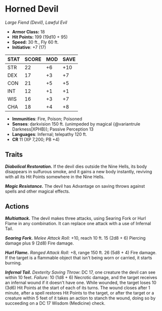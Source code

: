 # Horned Devil

*Large Fiend (Devil), Lawful Evil*

- **Armor Class:** 18
- **Hit Points:** 199 (19d10 + 95)
- **Speed:** 30 ft., Fly 60 ft.
- **Initiative**: +7 (17)

|STAT|SCORE|MOD|SAVE|
| --- | --- | --- | ---- |
| STR | 22 | +6 | +10 |
| DEX | 17 | +3 | +7 |
| CON | 21 | +5 | +5 |
| INT | 12 | +1 | +1 |
| WIS | 16 | +3 | +7 |
| CHA | 18 | +4 | +8 |

- **Immunities**: Fire, Poison; Poisoned
- **Senses**: darkvision 150 ft. (unimpeded by magical {@variantrule Darkness|XPHB}); Passive Perception 13
- **Languages**: Infernal; telepathy 120 ft.
- **CR** 11 (XP 7,200; PB +4)

## Traits

***Diabolical Restoration.*** If the devil dies outside the Nine Hells, its body disappears in sulfurous smoke, and it gains a new body instantly, reviving with all its Hit Points somewhere in the Nine Hells.

***Magic Resistance.*** The devil has Advantage on saving throws against spells and other magical effects.


## Actions

***Multiattack.*** The devil makes three attacks, using Searing Fork or Hurl Flame in any combination. It can replace one attack with a use of Infernal Tail.

***Searing Fork.*** *Melee Attack Roll:* +10, reach 10 ft. 15 (2d8 + 6) Piercing damage plus 9 (2d8) Fire damage.

***Hurl Flame.*** *Ranged Attack Roll:* +8, range 150 ft. 26 (5d8 + 4) Fire damage. If the target is a flammable object that isn't being worn or carried, it starts burning.

***Infernal Tail.*** *Dexterity Saving Throw*: DC 17, one creature the devil can see within 10 feet. *Failure:*  10 (1d8 + 6) Necrotic damage, and the target receives an infernal wound if it doesn't have one. While wounded, the target loses 10 (3d6) Hit Points at the start of each of its turns. The wound closes after 1 minute, after a spell restores Hit Points to the target, or after the target or a creature within 5 feet of it takes an action to stanch the wound, doing so by succeeding on a DC 17 Wisdom (Medicine) check.

